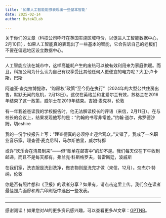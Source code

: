 ```yaml
---
title: '如果人工智能能够表现出一些基本智能'
date: 2025-02-14
author: ByteAILab

---
```


关于你们的文章（科技公司呼吁在英国实施区域电价，以促进人工智能数据中心，2月10日），如果人工智能真的表现出了一些基本的智能，它会告诉自己的老板们不要在偏远地区设立数据中心。

---
人工智能应该在城市中，这样高能耗产生的废热可以被有效利用来为家庭供暖。而且，科技公司为什么认为自己有权享受比其他任何人更便宜的电力呢？大卫·卢卡斯，巴斯

阿迪亚·查克拉博提称，“购房权”政策“至今仍在执行”（2024年的大型公共住房出售，默默无闻的危机，2月13日）。这仅在英格兰和北爱尔兰有效，苏格兰在2016年结束了这一政策，威尔士在2019年结束。吉姆·麦克林，伦敦

有一年我爸爸读我的学校报告时，他无法解读校长的评语（来信，2月11日）。在与校长的会议上，结果发现他写的是：“约翰的书写非常差。”约翰·道尔，弗罗德沙姆，切eshire

我的一份学校报告上写：“理查德真的必须停止迎合观众。”又错了，我成了一名职业音乐家。理查德·麦克尼科，马尔斯伯里，威尔特郡

或许“欢乐会在清晨到来”——但“账单在邮寄中”的却不是。我们每天仅在下午收到邮递，而且不是每天都有。弗兰克·科斯格罗夫，普雷斯廷，波威斯

在我们家，洗衣服是洗到洗净，做衣物则是洗完才做（来信，12月）。奈杰尔·特纳，伦敦

你是否有照片想和《卫报》的读者分享？如果有，请点击这里上传。我们会在读者最佳照片画廊和周六印刷版中选出一些发表。

---
---
感谢阅读！如果您对AI的更多资讯感兴趣，可以查看更多AI文章：[GPTNB](https://gptnb.com)。